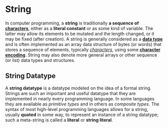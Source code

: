 # String

In computer programming, a **string** is traditionally **a sequence of [characters](char)**,
either as a **literal constant** or as some kind of variable.
The latter may allow its elements to be mutated and the length changed,
or it may be fixed (after creation).
A string is generally considered as a **[data type](data_type)**
and is often implemented as an array data structure of bytes (or words)
that stores a sequence of elements, typically *[characters](char)*,
using some **[character encoding](char_encoding)**.
String may also denote more general arrays or other sequence (or list) data types and structures.

## String Datatype

A **string datatype** is a datatype modeled on the idea of a formal string.
Strings are such an important and useful datatype
that they are implemented in nearly every programming language.
In some languages they are available as *primitive types* and in others as *composite types*.
The syntax of most high-level programming languages allows
for a string, usually **quoted** in some way, to represent an instance of a string datatype;
such a meta-string is called a **literal** or **string literal**.
